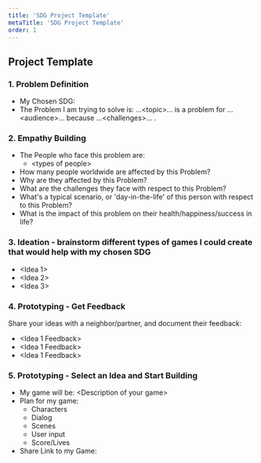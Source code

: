 ```yaml
---
title: 'SDG Project Template'
metaTitle: 'SDG Project Template'
order: 1
---
```


## Project Template

### 1. Problem Definition

* My Chosen SDG:
* The Problem I am trying to solve is: ...&lt;topic&gt;... is a problem for ...&lt;audience&gt;... because ...&lt;challenges&gt;... .

### 2. Empathy Building

* The People who face this problem are:
    * &lt;types of people&gt;
* How many people worldwide are affected by this Problem?
* Why are they affected by this Problem?
* What are the challenges they face with respect to this Problem?
* What's a typical scenario, or 'day-in-the-life' of this person with respect to this Problem?
* What is the impact of this problem on their health/happiness/success in life?

### 3. Ideation - brainstorm different types of games I could create that would help with my chosen SDG

* &lt;Idea 1&gt;
* &lt;Idea 2&gt;
* &lt;Idea 3&gt;

### 4. Prototyping - Get Feedback

Share your ideas with a neighbor/partner, and document their feedback: 

* &lt;Idea 1 Feedback&gt;
* &lt;Idea 1 Feedback&gt;
* &lt;Idea 1 Feedback&gt;
 
### 5. Prototyping - Select an Idea and Start Building

* My game will be:  &lt;Description of your game&gt;
* Plan for my game:
    * Characters
    * Dialog
    * Scenes
    * User input
    * Score/Lives
* Share Link to my Game: